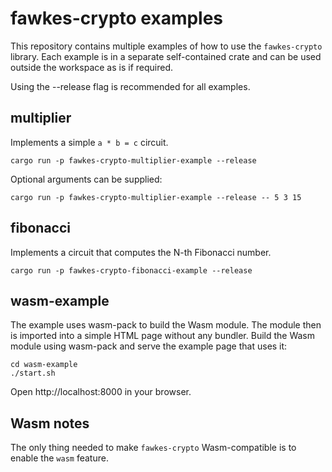 # fawkes-crypto examples

This repository contains multiple examples of how to use the `fawkes-crypto` library. Each example is in a separate self-contained crate and can be used outside the workspace as is if required.

Using the --release flag is recommended for all examples.

## multiplier
Implements a simple `a * b = c` circuit.
```
cargo run -p fawkes-crypto-multiplier-example --release
```
Optional arguments can be supplied:
```
cargo run -p fawkes-crypto-multiplier-example --release -- 5 3 15
```

## fibonacci
Implements a circuit that computes the N-th Fibonacci number.
```
cargo run -p fawkes-crypto-fibonacci-example --release
```

## wasm-example

The example uses wasm-pack to build the Wasm module. The module then is imported into a simple HTML page without any bundler.
Build the Wasm module using wasm-pack and serve the example page that uses it:
```
cd wasm-example
./start.sh
```
Open http://localhost:8000 in your browser.


## Wasm notes
The only thing needed to make `fawkes-crypto` Wasm-compatible is to enable the `wasm` feature.
